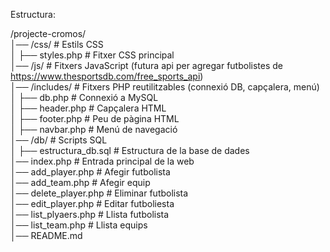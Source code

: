 Estructura:

/projecte-cromos/  
│── /css/                  # Estils CSS  
│   ├── styles.php         # Fitxer CSS principal  
│── /js/                   # Fitxers JavaScript (futura api per agregar futbolistes de https://www.thesportsdb.com/free_sports_api)  
│── /includes/             # Fitxers PHP reutilitzables (connexió DB, capçalera, menú)  
│   ├── db.php             # Connexió a MySQL  
│   ├── header.php         # Capçalera HTML  
│   ├── footer.php         # Peu de pàgina HTML  
│   ├── navbar.php         # Menú de navegació  
│── /db/                   # Scripts SQL  
│   ├── estructura_db.sql       # Estructura de la base de dades  
│── index.php          # Entrada principal de la web  
│── add_player.php     # Afegir futbolista  
│── add_team.php       # Afegir equip  
│── delete_player.php  # Eliminar futbolista  
│── edit_player.php    # Editar futboliesta  
│── list_plyaers.php   # Llista futbolista  
│── list_team.php      # Llista equips  
│── README.md  


